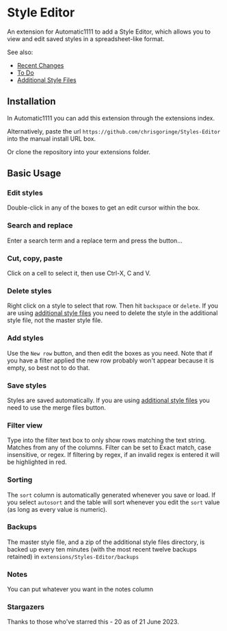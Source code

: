 # Style Editor

An extension for Automatic1111 to add a Style Editor, which allows you to view and edit saved styles in a spreadsheet-like format. 

See also:
- [Recent Changes](./changes.md "Recent Changes")
- [To Do](/todo.md "To Do")
- [Additional Style Files](/additional_style_files.md "Working with additional style files")

## Installation

In Automatic1111 you can add this extension through the extensions index.

Alternatively, paste the url `https://github.com/chrisgoringe/Styles-Editor` into the manual install URL box.

Or clone the repository into your extensions folder.

## Basic Usage

### Edit styles
Double-click in any of the boxes to get an edit cursor within the box.

### Search and replace
Enter a search term and a replace term and press the button...

### Cut, copy, paste
Click on a cell to select it, then use Ctrl-X, C and V.

### Delete styles
Right click on a style to select that row. Then hit `backspace` or `delete`. If you are using [additional style files](./additional_style_files.md) you need to delete the style in the additional style file, not the master style file.

### Add styles
Use the `New row` button, and then edit the boxes as you need. Note that if you have a filter applied the new row probably won't appear because it is empty, so best not to do that.

### Save styles
Styles are saved automatically. If you are using [additional style files](./additional_style_files.md) you need to use the merge files button.

### Filter view
Type into the filter text box to only show rows matching the text string. Matches from any of the columns. Filter can be set to Exact match, case insensitive, or regex.
If filtering by regex, if an invalid regex is entered it will be highlighted in red.

### Sorting
The `sort` column is automatically generated whenever you save or load. If you select `autosort` and the table will sort whenever you edit the `sort` value (as long as every value is numeric). 

### Backups
The master style file, and a zip of the additional style files directory, is backed up every ten minutes (with the most recent twelve backups retained) in `extensions/Styles-Editor/backups`

### Notes 
You can put whatever you want in the notes column

### Stargazers
Thanks to those who've starred this - 20 as of 21 June 2023.